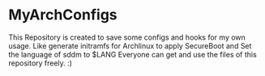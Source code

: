 # MyArchConfigs
This Repository is created to save some configs and hooks for my own usage.
Like generate initramfs for Archlinux to apply SecureBoot and Set the language of sddm to $LANG
Everyone can get and use the files of this repository freely.
:)
